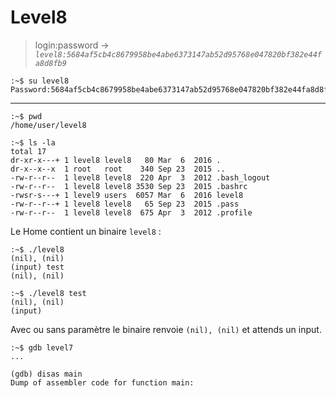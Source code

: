 # Level8

> login:password -> *`level8:5684af5cb4c8679958be4abe6373147ab52d95768e047820bf382e44fa8d8fb9`*
```
:~$ su level8
Password:5684af5cb4c8679958be4abe6373147ab52d95768e047820bf382e44fa8d8fb9
```
---

```
:~$ pwd
/home/user/level8
```

```
:~$ ls -la
total 17
dr-xr-x---+ 1 level8 level8   80 Mar  6  2016 .
dr-x--x--x  1 root   root    340 Sep 23  2015 ..
-rw-r--r--  1 level8 level8  220 Apr  3  2012 .bash_logout
-rw-r--r--  1 level8 level8 3530 Sep 23  2015 .bashrc
-rwsr-s---+ 1 level9 users  6057 Mar  6  2016 level8
-rw-r--r--+ 1 level8 level8   65 Sep 23  2015 .pass
-rw-r--r--  1 level8 level8  675 Apr  3  2012 .profile
```

Le Home contient un binaire `level8` :

```
:~$ ./level8
(nil), (nil)
(input) test
(nil), (nil)

:~$ ./level8 test
(nil), (nil)
(input)
```

Avec ou sans paramètre le binaire renvoie `(nil), (nil)` et attends un input.

```
:~$ gdb level7
...

(gdb) disas main
Dump of assembler code for function main:
```
